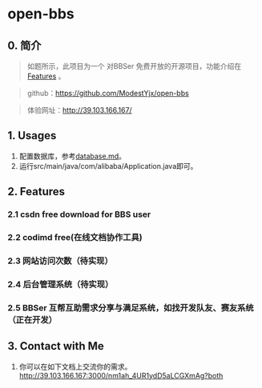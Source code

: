 # open-bbs

## 0. 简介

> 如题所示，此项目为一个 对BBSer 免费开放的开源项目，功能介绍在[Features](https://github.com/ModestYjx/open-bbs#2-feature)
。

> github：https://github.com/ModestYjx/open-bbs

> 体验网址：http://39.103.166.167/

## 1. Usages

1. 配置数据库，参考[database.md](./doc/database.md)。
2. 运行src/main/java/com/alibaba/Application.java即可。

## 2. Features

### 2.1 csdn free download for BBS user

### 2.2 codimd free(在线文档协作工具)

### 2.3 网站访问次数（待实现）

### 2.4 后台管理系统（待实现）

### 2.5 BBSer 互帮互助需求分享与满足系统，如找开发队友、赛友系统（正在开发）

## 3. Contact with Me

1. 你可以在如下文档上交流你的需求。http://39.103.166.167:3000/nm1ah_4UR1ydD5aLCGXmAg?both